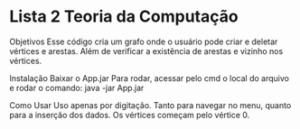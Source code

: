 # Lista 2 Teoria da Computação
Objetivos
  Esse código cria um grafo onde o usuário pode criar e deletar vértices e arestas. Além de verificar a existência de arestas e vizinho nos vértices.
  
Instalação
  Baixar o App.jar
  Para rodar, acessar pelo cmd o local do arquivo e rodar o comando: java -jar App.jar
  
Como Usar
  Uso apenas por digitação. Tanto para navegar no menu, quanto para a inserção dos dados.
  Os vértices começam pelo vértice 0.

